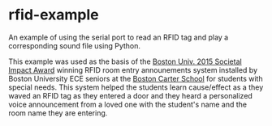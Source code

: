 rfid-example
============
An example of using the serial port to read an RFID tag and play a corresponding sound file using Python.

This example was used as the basis of the [Boston Univ. 2015 Societal Impact Award](http://www.bu.edu/ece/tag/2015-societal-impact-capstone-award/) winning RFID room entry announements system installed by Boston University ECE seniors at the [Boston Carter School](http://www.williamecarterschool.org/) for students with special needs. 
This system helped the students learn cause/effect as a they waved an RFID tag as they entered a door and they heard a personalized voice announcement from a loved one with the student's name and the room name they are entering.
